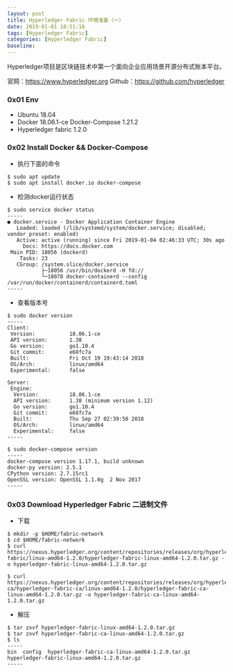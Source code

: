```yaml
---
layout: post
title: Hyperledger Fabric 环境准备（一）
date: 2019-01-01 18:51:18
tags: [Hyperledger Fabric]
categories: [Hyperledger Fabric]
baseline:
---
```


Hyperledger项目是区块链技术中第一个面向企业应用场景开源分布式账本平台。

官网：https://www.hyperledger.org
Github：https://github.com/hyperledger

### 0x01 Env
- Ubuntu 18.04
- Docker 18.06.1-ce Docker-Compose 1.21.2
- Hyperledger fabric 1.2.0

### 0x02 Install Docker && Docker-Compose
- 执行下面的命令

```
$ sudo apt update
$ sudo apt install docker.io docker-compose
```

- 检测docker运行状态

```
$ sudo service docker status
-----
● docker.service - Docker Application Container Engine
   Loaded: loaded (/lib/systemd/system/docker.service; disabled; vendor preset: enabled)
   Active: active (running) since Fri 2019-01-04 02:46:33 UTC; 30s ago
     Docs: https://docs.docker.com
 Main PID: 18056 (dockerd)
    Tasks: 23
   CGroup: /system.slice/docker.service
           ├─18056 /usr/bin/dockerd -H fd://
           └─18078 docker-containerd --config /var/run/docker/containerd/containerd.toml
-----
```

- 查看版本号

```
$ sudo docker version
-----
Client:
 Version:           18.06.1-ce
 API version:       1.38
 Go version:        go1.10.4
 Git commit:        e68fc7a
 Built:             Fri Oct 19 19:43:14 2018
 OS/Arch:           linux/amd64
 Experimental:      false

Server:
 Engine:
  Version:          18.06.1-ce
  API version:      1.38 (minimum version 1.12)
  Go version:       go1.10.4
  Git commit:       e68fc7a
  Built:            Thu Sep 27 02:39:50 2018
  OS/Arch:          linux/amd64
  Experimental:     false
-----

$ sudo docker-compose version
-----
docker-compose version 1.17.1, build unknown
docker-py version: 2.5.1
CPython version: 2.7.15rc1
OpenSSL version: OpenSSL 1.1.0g  2 Nov 2017
-----
```

### 0x03 Download Hyperledger Fabric 二进制文件
- 下载

```
$ mkdir -p $HOME/fabric-network
$ cd $HOME/fabric-network
$ curl https://nexus.hyperledger.org/content/repositories/releases/org/hyperledger/fabric/hyperledger-fabric/linux-amd64-1.2.0/hyperledger-fabric-linux-amd64-1.2.0.tar.gz -o hyperledger-fabric-linux-amd64-1.2.0.tar.gz

$ curl https://nexus.hyperledger.org/content/repositories/releases/org/hyperledger/fabric-ca/hyperledger-fabric-ca/linux-amd64-1.2.0/hyperledger-fabric-ca-linux-amd64-1.2.0.tar.gz -o hyperledger-fabric-ca-linux-amd64-1.2.0.tar.gz
```

- 解压

```
$ tar zxvf hyperledger-fabric-linux-amd64-1.2.0.tar.gz
$ tar zxvf hyperledger-fabric-ca-linux-amd64-1.2.0.tar.gz
$ ls
-----
bin  config  hyperledger-fabric-ca-linux-amd64-1.2.0.tar.gz  hyperledger-fabric-linux-amd64-1.2.0.tar.gz
-----
```
